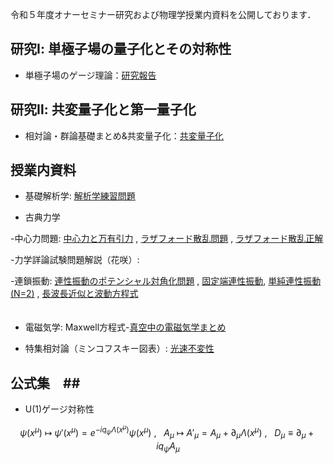 令和５年度オナーセミナー研究および物理学授業内資料を公開しております．

## 研究Ⅰ: 単極子場の量子化とその対称性
* 単極子場のゲージ理論：[研究報告](https://github.com/Het0710/Het0710.github.io/blob/main/present.pdf)

## 研究Ⅱ: 共変量子化と第一量子化
* 相対論・群論基礎まとめ&共変量子化：[共変量子化](https://github.com/Het0710/Het0710.github.io/blob/main/Onor2023.pdf)


## 授業内資料
* 基礎解析学:  [解析学練習問題](https://github.com/Het0710/Het0710.github.io/blob/main/解析学_まとめ.pdf)

* 古典力学

-中心力問題: [中心力と万有引力](https://github.com/Het0710/Het0710.github.io/blob/main/中心力による運動.pdf) , [ラザフォード散乱問題](https://github.com/Het0710/Het0710.github.io/blob/main/problem222.pdf) , [ラザフォード散乱正解](https://github.com/Het0710/Het0710.github.io/blob/main/solution.pdf)　　　　　

-力学詳論試験問題解説（花咲）:
         
-連鎖振動: [連性振動のポテンシャル対角化問題](https://github.com/Het0710/Het0710.github.io/blob/main/Coupled%20Oscillator.pdf) ,                 [固定端連性振動](https://github.com/Het0710/Het0710.github.io/blob/main/力学_10.pdf), [単純連性振動(N=2)](https://github.com/Het0710/Het0710.github.io/blob/main/基礎解析学ff.pdf) , [長波長近似と波動方程式](https://github.com/Het0710/Het0710.github.io/blob/main/力学11.pdf)     
  　　　　　　　
* 電磁気学:   Maxwell方程式-[真空中の電磁気学まとめ](https://github.com/Het0710/Het0710.github.io/blob/main/EM_classical_fields.pdf)

* 特集相対論（ミンコフスキー図表）: [光速不変性](https://github.com/Het0710/Het0710.github.io/blob/main/相対論.pdf)



## 公式集　##
* U(1)ゲージ対称性
```math
\psi(x^\mu)\ \mapsto \ \psi'(x^\mu)=e^{-iq_\psi\Lambda(x^\mu)}\psi(x^\mu)\ ,\ \ \ A_\mu\ \mapsto\ A'_\mu=A_\mu+\partial_\mu\Lambda(x^\mu)\ , \ \ \ D_\mu\equiv \partial_\mu+iq_\psi A_\mu
```






  
